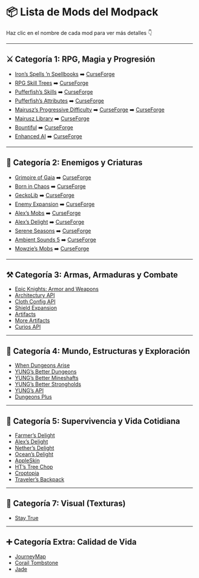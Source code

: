 
# 📦 Lista de Mods del Modpack

Haz clic en el nombre de cada mod para ver más detalles 👇

---

## ⚔️ Categoría 1: RPG, Magia y Progresión
- [Iron’s Spells ’n Spellbooks](irons-spells-n-spellbooks.md) ➡️ [CurseForge](https://www.curseforge.com/minecraft/mc-mods/irons-spells-n-spellbooks)  
- [RPG Skill Trees](#rpg-skill-trees) ➡️ [CurseForge](https://www.curseforge.com/minecraft/mc-mods/rpg-skill-trees)
- [Pufferfish’s Skills](#pufferfishs-skills) ➡️ [CurseForge](https://www.curseforge.com/minecraft/mc-mods/pufferfishs-skills) 
- [Pufferfish’s Attributes](#pufferfishs-attributes) ➡️ [CurseForge](https://www.curseforge.com/minecraft/mc-mods/pufferfishs-attributes)
- [Majrusz’s Progressive Difficulty](#majruszs-progressive-difficulty) ➡️ [CurseForge](https://www.curseforge.com/minecraft/mc-mods/majruszs-progressive-difficulty) ➡️ [CurseForge](https://www.curseforge.com/minecraft/mc-mods/majruszs-library)
- [Majrusz Library](#majrusz-library) ➡️ [CurseForge](https://www.curseforge.com/minecraft/mc-mods/majruszs-library)
- [Bountiful](#bountiful) ➡️ [CurseForge](https://www.curseforge.com/minecraft/mc-mods/bountiful)  
- [Enhanced AI](#enhanced-ai) ➡️ [CurseForge](https://www.curseforge.com/minecraft/mc-mods/enhanced-ai)

---

## 👹 Categoría 2: Enemigos y Criaturas
- [Grimoire of Gaia](#grimoire-of-gaia) ➡️ [CurseForge](https://www.curseforge.com/minecraft/mc-mods/grimoire-of-gaia)
- [Born in Chaos](#born-in-chaos) ➡️ [CurseForge](https://www.curseforge.com/minecraft/mc-mods/born-in-chaos)
- [GeckoLib](#geckolib) ➡️ [CurseForge](https://www.curseforge.com/minecraft/mc-mods/geckolib)
- [Enemy Expansion](#enemy-expansion) ➡️ [CurseForge](https://www.curseforge.com/minecraft/mc-mods/enemy-expansion)
- [Alex’s Mobs](#alexs-mobs) ➡️ [CurseForge](https://www.curseforge.com/minecraft/mc-mods/alexs-mobs) 
- [Alex’s Delight](#alexs-delight) ➡️ [CurseForge](https://www.curseforge.com/minecraft/mc-mods/alexs-delight) 
- [Serene Seasons](#serene-seasons) ➡️ [CurseForge](https://www.curseforge.com/minecraft/mc-mods/serene-seasons) 
- [Ambient Sounds 5](#ambient-sounds-5) ➡️ [CurseForge](https://www.curseforge.com/minecraft/mc-mods/ambientsounds) 
- [Mowzie’s Mobs](#mowzies-mobs) ➡️ [CurseForge](https://www.curseforge.com/minecraft/mc-mods/mowzies-mobs)

---

## ⚒️ Categoría 3: Armas, Armaduras y Combate
- [Epic Knights: Armor and Weapons](#epic-knights-armor-and-weapons)
- [Architectury API](#architectury-api)
- [Cloth Config API](#cloth-config-api)
- [Shield Expansion](#shield-expansion)
- [Artifacts](#artifacts)
- [More Artifacts](#more-artifacts)
- [Curios API](#curios-api)

---

## 🏰 Categoría 4: Mundo, Estructuras y Exploración
- [When Dungeons Arise](#when-dungeons-arise)
- [YUNG’s Better Dungeons](#yungs-better-dungeons)
- [YUNG’s Better Mineshafts](#yungs-better-mineshafts)
- [YUNG’s Better Strongholds](#yungs-better-strongholds)
- [YUNG’s API](#yungs-api)
- [Dungeons Plus](#dungeons-plus)

---

## 🌱 Categoría 5: Supervivencia y Vida Cotidiana
- [Farmer’s Delight](#farmers-delight)
- [Alex’s Delight](#alexs-delight)
- [Nether’s Delight](#nethers-delight)
- [Ocean’s Delight](#oceans-delight)
- [AppleSkin](#appleskin)
- [HT’s Tree Chop](#hts-tree-chop)
- [Croptopia](#croptopia)
- [Traveler’s Backpack](#travelers-backpack)

---

## 🎨 Categoría 7: Visual (Texturas)
- [Stay True](#stay-true)

---

## ➕ Categoría Extra: Calidad de Vida
- [JourneyMap](#journeymap)
- [Corail Tombstone](#corail-tombstone)
- [Jade](#jade)
